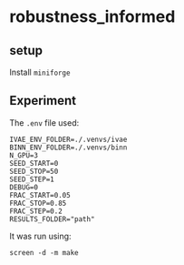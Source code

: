 # robustness_informed


## setup

Install `miniforge`

## Experiment

The `.env` file used:

```
IVAE_ENV_FOLDER=./.venvs/ivae
BINN_ENV_FOLDER=./.venvs/binn
N_GPU=3
SEED_START=0
SEED_STOP=50
SEED_STEP=1
DEBUG=0
FRAC_START=0.05
FRAC_STOP=0.85
FRAC_STEP=0.2
RESULTS_FOLDER="path"
```

It was run using:
```
screen -d -m make
```
